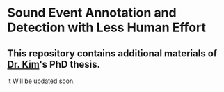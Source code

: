 # Sound Event Annotation and Detection with Less Human Effort
## This repository contains additional materials of [Dr. Kim](https://www.bongjunkim.com/)'s PhD thesis.

it Will be updated soon.
